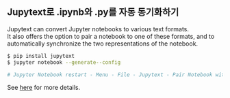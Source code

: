 ## Jupytext로 .ipynb와 .py를 자동 동기화하기

Jupytext can convert Jupyter notebooks to various text formats.</br>
It also offers the option to pair a notebook to one of these formats, and to automatically synchronize the two representations of the notebook.

```bash
$ pip install jupytext
$ jupyter notebook --generate--config

# Jupyter Notebook restart - Menu - File - Jupytext - Pair Notebook with light Script
```

See [here](https://stackoverflow.com/questions/18734739/using-ipython-notebooks-under-version-control) for more details.